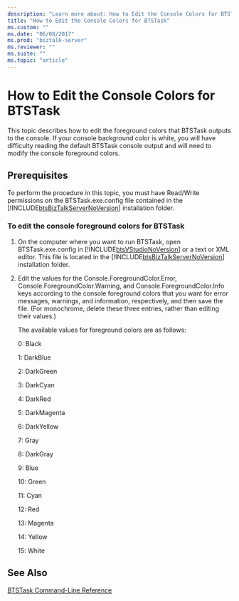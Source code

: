 ```yaml
---
description: "Learn more about: How to Edit the Console Colors for BTSTask"
title: "How to Edit the Console Colors for BTSTask"
ms.custom: ""
ms.date: "06/08/2017"
ms.prod: "biztalk-server"
ms.reviewer: ""
ms.suite: ""
ms.topic: "article"
---
```

# How to Edit the Console Colors for BTSTask
This topic describes how to edit the foreground colors that BTSTask outputs to the console. If your console background color is white, you will have difficulty reading the default BTSTask console output and will need to modify the console foreground colors.  
  
## Prerequisites  
 To perform the procedure in this topic, you must have Read/Write permissions on the BTSTask.exe.config file contained in the [!INCLUDE[btsBizTalkServerNoVersion](../includes/btsbiztalkservernoversion-md.md)] installation folder.  
  
### To edit the console foreground colors for BTSTask  
  
1. On the computer where you want to run BTSTask, open BTSTask.exe.config in [!INCLUDE[btsVStudioNoVersion](../includes/btsvstudionoversion-md.md)] or a text or XML editor. This file is located in the [!INCLUDE[btsBizTalkServerNoVersion](../includes/btsbiztalkservernoversion-md.md)] installation folder.  
  
2. Edit the values for the Console.ForegroundColor.Error, Console.ForegroundColor.Warning, and Console.ForegroundColor.Info keys according to the console foreground colors that you want for error messages, warnings, and information, respectively, and then save the file. (For monochrome, delete these three entries, rather than editing their values.)  
  
    The available values for foreground colors are as follows:  
  
    0: Black  
  
    1: DarkBlue  
  
    2: DarkGreen  
  
    3: DarkCyan  
  
    4: DarkRed  
  
    5: DarkMagenta  
  
    6: DarkYellow  
  
    7: Gray  
  
    8: DarkGray  
  
    9: Blue  
  
    10: Green  
  
    11: Cyan  
  
    12: Red  
  
    13: Magenta  
  
    14: Yellow  
  
    15: White  
  
## See Also  
 [BTSTask Command-Line Reference](../core/btstask-command-line-reference.md)
